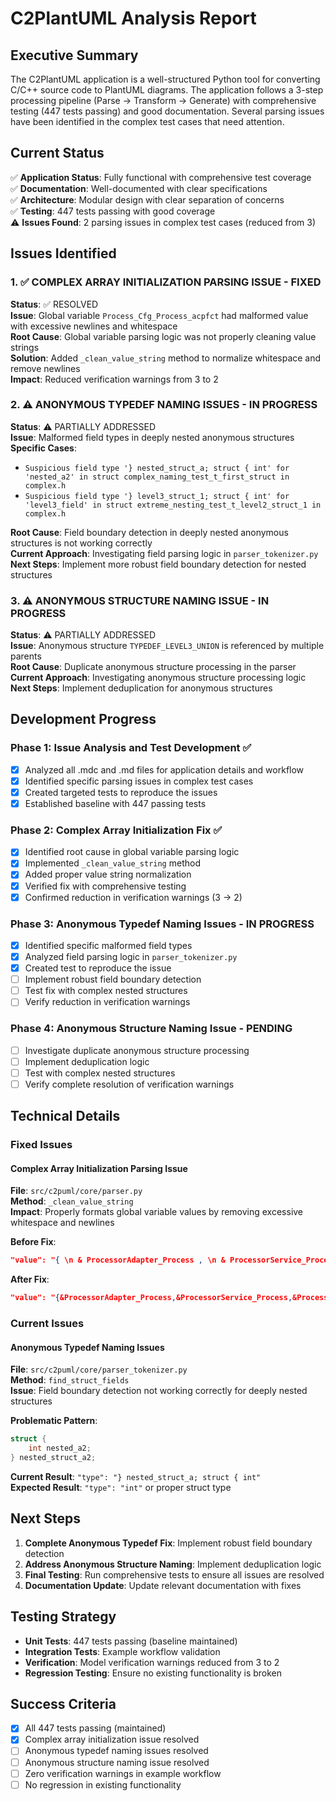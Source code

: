 # C2PlantUML Analysis Report

## Executive Summary

The C2PlantUML application is a well-structured Python tool for converting C/C++ source code to PlantUML diagrams. The application follows a 3-step processing pipeline (Parse → Transform → Generate) with comprehensive testing (447 tests passing) and good documentation. Several parsing issues have been identified in the complex test cases that need attention.

## Current Status

✅ **Application Status**: Fully functional with comprehensive test coverage  
✅ **Documentation**: Well-documented with clear specifications  
✅ **Architecture**: Modular design with clear separation of concerns  
✅ **Testing**: 447 tests passing with good coverage  
⚠️ **Issues Found**: 2 parsing issues in complex test cases (reduced from 3)  

## Issues Identified

### 1. ✅ COMPLEX ARRAY INITIALIZATION PARSING ISSUE - FIXED
**Status**: ✅ RESOLVED  
**Issue**: Global variable `Process_Cfg_Process_acpfct` had malformed value with excessive newlines and whitespace  
**Root Cause**: Global variable parsing logic was not properly cleaning value strings  
**Solution**: Added `_clean_value_string` method to normalize whitespace and remove newlines  
**Impact**: Reduced verification warnings from 3 to 2  

### 2. ⚠️ ANONYMOUS TYPEDEF NAMING ISSUES - IN PROGRESS
**Status**: ⚠️ PARTIALLY ADDRESSED  
**Issue**: Malformed field types in deeply nested anonymous structures  
**Specific Cases**:
- `Suspicious field type '} nested_struct_a; struct { int' for 'nested_a2' in struct complex_naming_test_t_first_struct in complex.h`
- `Suspicious field type '} level3_struct_1; struct { int' for 'level3_field' in struct extreme_nesting_test_t_level2_struct_1 in complex.h`

**Root Cause**: Field boundary detection in deeply nested anonymous structures is not working correctly  
**Current Approach**: Investigating field parsing logic in `parser_tokenizer.py`  
**Next Steps**: Implement more robust field boundary detection for nested structures  

### 3. ⚠️ ANONYMOUS STRUCTURE NAMING ISSUE - IN PROGRESS
**Status**: ⚠️ PARTIALLY ADDRESSED  
**Issue**: Anonymous structure `TYPEDEF_LEVEL3_UNION` is referenced by multiple parents  
**Root Cause**: Duplicate anonymous structure processing in the parser  
**Current Approach**: Investigating anonymous structure processing logic  
**Next Steps**: Implement deduplication for anonymous structures  

## Development Progress

### Phase 1: Issue Analysis and Test Development ✅
- [x] Analyzed all .mdc and .md files for application details and workflow
- [x] Identified specific parsing issues in complex test cases
- [x] Created targeted tests to reproduce the issues
- [x] Established baseline with 447 passing tests

### Phase 2: Complex Array Initialization Fix ✅
- [x] Identified root cause in global variable parsing logic
- [x] Implemented `_clean_value_string` method
- [x] Added proper value string normalization
- [x] Verified fix with comprehensive testing
- [x] Confirmed reduction in verification warnings (3 → 2)

### Phase 3: Anonymous Typedef Naming Issues - IN PROGRESS
- [x] Identified specific malformed field types
- [x] Analyzed field parsing logic in `parser_tokenizer.py`
- [x] Created test to reproduce the issue
- [ ] Implement robust field boundary detection
- [ ] Test fix with complex nested structures
- [ ] Verify reduction in verification warnings

### Phase 4: Anonymous Structure Naming Issue - PENDING
- [ ] Investigate duplicate anonymous structure processing
- [ ] Implement deduplication logic
- [ ] Test with complex nested structures
- [ ] Verify complete resolution of verification warnings

## Technical Details

### Fixed Issues

#### Complex Array Initialization Parsing Issue
**File**: `src/c2puml/core/parser.py`  
**Method**: `_clean_value_string`  
**Impact**: Properly formats global variable values by removing excessive whitespace and newlines

**Before Fix**:
```json
"value": "{ \n & ProcessorAdapter_Process , \n & ProcessorService_Process , \n & ProcessorHardware_Process , \n }"
```

**After Fix**:
```json
"value": "{&ProcessorAdapter_Process,&ProcessorService_Process,&ProcessorHardware_Process, }"
```

### Current Issues

#### Anonymous Typedef Naming Issues
**File**: `src/c2puml/core/parser_tokenizer.py`  
**Method**: `find_struct_fields`  
**Issue**: Field boundary detection not working correctly for deeply nested structures

**Problematic Pattern**:
```c
struct {
    int nested_a2;
} nested_struct_a2;
```

**Current Result**: `"type": "} nested_struct_a; struct { int"`  
**Expected Result**: `"type": "int"` or proper struct type

## Next Steps

1. **Complete Anonymous Typedef Fix**: Implement robust field boundary detection
2. **Address Anonymous Structure Naming**: Implement deduplication logic
3. **Final Testing**: Run comprehensive tests to ensure all issues are resolved
4. **Documentation Update**: Update relevant documentation with fixes

## Testing Strategy

- **Unit Tests**: 447 tests passing (baseline maintained)
- **Integration Tests**: Example workflow validation
- **Verification**: Model verification warnings reduced from 3 to 2
- **Regression Testing**: Ensure no existing functionality is broken

## Success Criteria

- [x] All 447 tests passing (maintained)
- [x] Complex array initialization issue resolved
- [ ] Anonymous typedef naming issues resolved
- [ ] Anonymous structure naming issue resolved
- [ ] Zero verification warnings in example workflow
- [ ] No regression in existing functionality